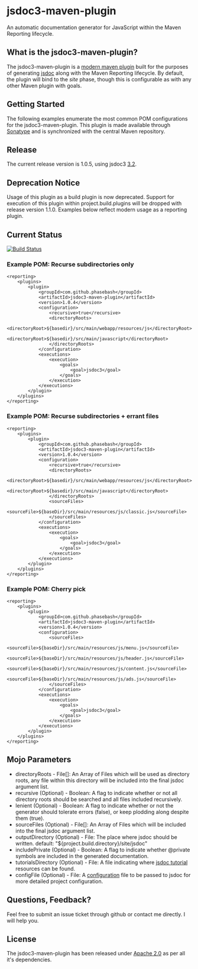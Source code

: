 jsdoc3-maven-plugin
===================

An automatic documentation generator for JavaScript within the Maven Reporting lifecycle.

## What is the jsdoc3-maven-plugin? ##
The jsdoc3-maven-plugin is a [modern maven plugin](http://maven.apache.org/plugin-tools/maven-plugin-plugin/examples/using-annotations.html)
built for the purposes of generating [jsdoc](http://usejsdoc.org/) along with the Maven Reporting lifecycle.  By default, the
plugin will bind to the _site_ phase, though this is configurable as with any other Maven plugin with goals.

## Getting Started ##
The following examples enumerate the most common POM configurations for the jsdoc3-maven-plugin.  This plugin is made
available through [Sonatype](http://www.sonatype.org/) and is synchronized with the central Maven repository.

## Release ##
The current release version is 1.0.5, using jsdoc3 [3.2](https://github.com/jsdoc3/jsdoc/branches/releases/3.2).

## Deprecation Notice ##
Usage of this plugin as a build plugin is now deprecated.  Support for execution of this plugin within project.build.plugins
will be dropped with release version 1.1.0.  Examples below reflect modern usage as a reporting plugin.

## Current Status ##
[![Build Status](https://travis-ci.org/phasebash/jsdoc3-maven-plugin.png)](https://travis-ci.org/phasebash/jsdoc3-maven-plugin)

### Example POM: Recurse subdirectories only ##
    <reporting>
        <plugins>
            <plugin>
                <groupId>com.github.phasebash</groupId>
                <artifactId>jsdoc3-maven-plugin</artifactId>
                <version>1.0.4</version>
                <configuration>
                    <recursive>true</recursive>
                    <directoryRoots>
                        <directoryRoot>${basedir}/src/main/webapp/resources/js</directoryRoot>
                        <directoryRoot>${basedir}/src/main/javascript</directoryRoot>
                    </directoryRoots>
                </configuration>
                <executions>
                    <execution>
                        <goals>
                            <goal>jsdoc3</goal>
                        </goals>
                    </execution>
                </executions>
            </plugin>
        </plugins>
    </reporting>

### Example POM: Recurse subdirectories + errant files ##
    <reporting>
        <plugins>
            <plugin>
                <groupId>com.github.phasebash</groupId>
                <artifactId>jsdoc3-maven-plugin</artifactId>
                <version>1.0.4</version>
                <configuration>
                    <recursive>true</recursive>
                    <directoryRoots>
                        <directoryRoot>${basedir}/src/main/webapp/resources/js</directoryRoot>
                        <directoryRoot>${basedir}/src/main/javascript</directoryRoot>
                    </directoryRoots>
                    <sourceFiles>
                        <sourceFile>${baseDir}/src/main/resources/js/classic.js</sourceFile>
                    </sourceFiles>
                </configuration>
                <executions>
                    <execution>
                        <goals>
                            <goal>jsdoc3</goal>
                        </goals>
                    </execution>
                </executions>
            </plugin>
        </plugins>
    </reporting>

### Example POM: Cherry pick ##
    <reporting>
        <plugins>
            <plugin>
                <groupId>com.github.phasebash</groupId>
                <artifactId>jsdoc3-maven-plugin</artifactId>
                <version>1.0.4</version>
                <configuration>
                    <sourceFiles>
                        <sourceFile>${baseDir}/src/main/resources/js/menu.js</sourceFile>
                        <sourceFile>${baseDir}/src/main/resources/js/header.js</sourceFile>
                        <sourceFile>${baseDir}/src/main/resources/js/content.js</sourceFile>
                        <sourceFile>${baseDir}/src/main/resources/js/ads.js</sourceFile>
                    </sourceFiles>
                </configuration>
                <executions>
                    <execution>
                        <goals>
                            <goal>jsdoc3</goal>
                        </goals>
                    </execution>
                </executions>
            </plugin>
        </plugins>
    </reporting>

## Mojo Parameters ##
* directoryRoots - File[]: An Array of Files which will be used as directory roots, any file within this directory will be included into the final jsdoc argument list.
* recursive (Optional) - Boolean: A flag to indicate whether or not all directory roots should be searched and all files included recursively.
* lenient (Optional) - Boolean: A flag to indicate whether or not the generator should tolerate errors (false), or keep plodding along despite them (true).
* sourceFiles (Optional) - File[]: An Array of Files which will be included into the final jsdoc argument list.
* outputDirectory (Optional) - File: The place where jsdoc should be written.  default: "${project.build.directory}/site/jsdoc"
* includePrivate (Optional) - Boolean: A flag to indicate whether @private symbols are included in the generated documentation.
* tutorialsDirectory (Optional) - File: A file indicating where [jsdoc tutorial](http://usejsdoc.org/about-tutorials.html) resources can be found.
* configFile (Optional) - File: A [configuration](http://usejsdoc.org/about-configuring-jsdoc.html#configuration-file) file to be passed to jsdoc for more detailed project configuration.

## Questions, Feedback? ##
Feel free to submit an issue ticket through github or contact me directly.  I will help you.

## License ##
The jsdoc3-maven-plugin has been released under [Apache 2.0](https://github.com/phasebash/jsdoc3-maven-plugin/blob/master/LICENSE.md) as per all it's dependencies.

